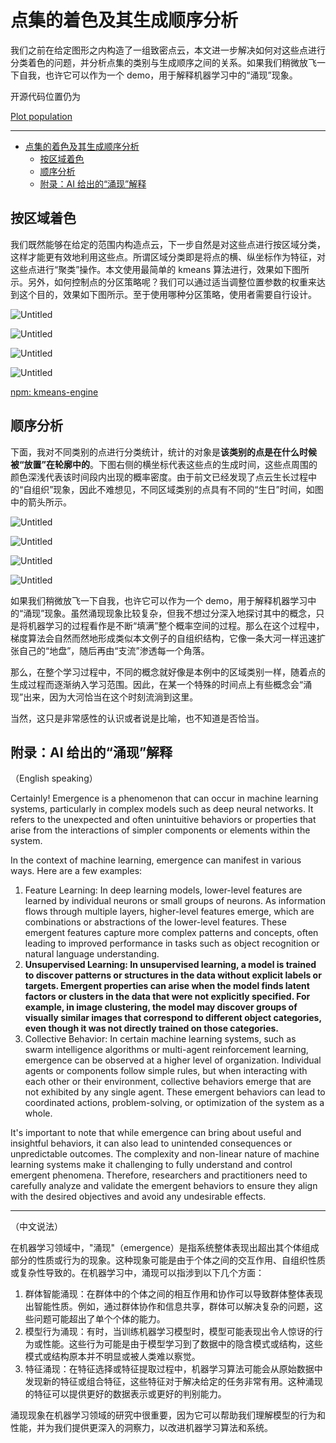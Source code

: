 # 点集的着色及其生成顺序分析

我们之前在给定图形之内构造了一组致密点云，本文进一步解决如何对这些点进行分类着色的问题，并分析点集的类别与生成顺序之间的关系。如果我们稍微放飞一下自我，也许它可以作为一个 demo，用于解释机器学习中的“涌现”现象。

开源代码位置仍为

[Plot population](https://observablehq.com/@listenzcc/plot-population)

---
- [点集的着色及其生成顺序分析](#点集的着色及其生成顺序分析)
  - [按区域着色](#按区域着色)
  - [顺序分析](#顺序分析)
  - [附录：AI 给出的“涌现”解释](#附录ai-给出的涌现解释)


## 按区域着色

我们既然能够在给定的范围内构造点云，下一步自然是对这些点进行按区域分类，这样才能更有效地利用这些点。所谓区域分类即是将点的横、纵坐标作为特征，对这些点进行“聚类”操作。本文使用最简单的 kmeans 算法进行，效果如下图所示。另外，如何控制点的分区策略呢？我们可以通过适当调整位置参数的权重来达到这个目的，效果如下图所示。至于使用哪种分区策略，使用者需要自行设计。

![Untitled](%E7%82%B9%E9%9B%86%E7%9A%84%E7%9D%80%E8%89%B2%E5%8F%8A%E5%85%B6%E7%94%9F%E6%88%90%E9%A1%BA%E5%BA%8F%E5%88%86%E6%9E%90%207e92648a0b7b47ea881488df5460641f/Untitled.png)

![Untitled](%E7%82%B9%E9%9B%86%E7%9A%84%E7%9D%80%E8%89%B2%E5%8F%8A%E5%85%B6%E7%94%9F%E6%88%90%E9%A1%BA%E5%BA%8F%E5%88%86%E6%9E%90%207e92648a0b7b47ea881488df5460641f/Untitled%201.png)

![Untitled](%E7%82%B9%E9%9B%86%E7%9A%84%E7%9D%80%E8%89%B2%E5%8F%8A%E5%85%B6%E7%94%9F%E6%88%90%E9%A1%BA%E5%BA%8F%E5%88%86%E6%9E%90%207e92648a0b7b47ea881488df5460641f/Untitled%202.png)

![Untitled](%E7%82%B9%E9%9B%86%E7%9A%84%E7%9D%80%E8%89%B2%E5%8F%8A%E5%85%B6%E7%94%9F%E6%88%90%E9%A1%BA%E5%BA%8F%E5%88%86%E6%9E%90%207e92648a0b7b47ea881488df5460641f/Untitled%203.png)

[npm: kmeans-engine](https://www.npmjs.com/package/kmeans-engine/v/1.3.0)

## 顺序分析

下面，我对不同类别的点进行分类统计，统计的对象是**该类别的点是在什么时候被“放置”在轮廓中的**。下图右侧的横坐标代表这些点的生成时间，这些点周围的颜色深浅代表该时间段内出现的概率密度。由于前文已经发现了点云生长过程中的“自组织”现象，因此不难想见，不同区域类别的点具有不同的“生日”时间，如图中的箭头所示。

![Untitled](%E7%82%B9%E9%9B%86%E7%9A%84%E7%9D%80%E8%89%B2%E5%8F%8A%E5%85%B6%E7%94%9F%E6%88%90%E9%A1%BA%E5%BA%8F%E5%88%86%E6%9E%90%207e92648a0b7b47ea881488df5460641f/Untitled%204.png)

![Untitled](%E7%82%B9%E9%9B%86%E7%9A%84%E7%9D%80%E8%89%B2%E5%8F%8A%E5%85%B6%E7%94%9F%E6%88%90%E9%A1%BA%E5%BA%8F%E5%88%86%E6%9E%90%207e92648a0b7b47ea881488df5460641f/Untitled%205.png)

![Untitled](%E7%82%B9%E9%9B%86%E7%9A%84%E7%9D%80%E8%89%B2%E5%8F%8A%E5%85%B6%E7%94%9F%E6%88%90%E9%A1%BA%E5%BA%8F%E5%88%86%E6%9E%90%207e92648a0b7b47ea881488df5460641f/Untitled%206.png)

![Untitled](%E7%82%B9%E9%9B%86%E7%9A%84%E7%9D%80%E8%89%B2%E5%8F%8A%E5%85%B6%E7%94%9F%E6%88%90%E9%A1%BA%E5%BA%8F%E5%88%86%E6%9E%90%207e92648a0b7b47ea881488df5460641f/Untitled%207.png)

如果我们稍微放飞一下自我，也许它可以作为一个 demo，用于解释机器学习中的“涌现”现象。虽然涌现现象比较复杂，但我不想过分深入地探讨其中的概念，只是将机器学习的过程看作是不断“填满”整个概率空间的过程。那么在这个过程中，梯度算法会自然而然地形成类似本文例子的自组织结构，它像一条大河一样迅速扩张自己的“地盘”，随后再由“支流”渗透每一个角落。

那么，在整个学习过程中，不同的概念就好像是本例中的区域类别一样，随着点的生成过程而逐渐纳入学习范围。因此，在某一个特殊的时间点上有些概念会“涌现”出来，因为大河恰当在这个时刻流淌到这里。

当然，这只是非常感性的认识或者说是比喻，也不知道是否恰当。

## 附录：AI 给出的“涌现”解释

（English speaking）

Certainly! Emergence is a phenomenon that can occur in machine learning systems, particularly in complex models such as deep neural networks. It refers to the unexpected and often unintuitive behaviors or properties that arise from the interactions of simpler components or elements within the system.

In the context of machine learning, emergence can manifest in various ways. Here are a few examples:

1. Feature Learning: In deep learning models, lower-level features are learned by individual neurons or small groups of neurons. As information flows through multiple layers, higher-level features emerge, which are combinations or abstractions of the lower-level features. These emergent features capture more complex patterns and concepts, often leading to improved performance in tasks such as object recognition or natural language understanding.
2. **Unsupervised Learning: In unsupervised learning, a model is trained to discover patterns or structures in the data without explicit labels or targets. Emergent properties can arise when the model finds latent factors or clusters in the data that were not explicitly specified. For example, in image clustering, the model may discover groups of visually similar images that correspond to different object categories, even though it was not directly trained on those categories.**
3. Collective Behavior: In certain machine learning systems, such as swarm intelligence algorithms or multi-agent reinforcement learning, emergence can be observed at a higher level of organization. Individual agents or components follow simple rules, but when interacting with each other or their environment, collective behaviors emerge that are not exhibited by any single agent. These emergent behaviors can lead to coordinated actions, problem-solving, or optimization of the system as a whole.

It's important to note that while emergence can bring about useful and insightful behaviors, it can also lead to unintended consequences or unpredictable outcomes. The complexity and non-linear nature of machine learning systems make it challenging to fully understand and control emergent phenomena. Therefore, researchers and practitioners need to carefully analyze and validate the emergent behaviors to ensure they align with the desired objectives and avoid any undesirable effects.

---

（中文说法）

在机器学习领域中，"涌现"（emergence）是指系统整体表现出超出其个体组成部分的性质或行为的现象。这种现象可能是由于个体之间的交互作用、自组织性质或复杂性导致的。在机器学习中，涌现可以指涉到以下几个方面：

1. 群体智能涌现：在群体中的个体之间的相互作用和协作可以导致群体整体表现出智能性质。例如，通过群体协作和信息共享，群体可以解决复杂的问题，这些问题可能超出了单个个体的能力。
2. 模型行为涌现：有时，当训练机器学习模型时，模型可能表现出令人惊讶的行为或性能。这些行为可能是由于模型学习到了数据中的隐含模式或结构，这些模式或结构原本并不明显或被人类难以察觉。
3. 特征涌现：在特征选择或特征提取过程中，机器学习算法可能会从原始数据中发现新的特征或组合特征，这些特征对于解决给定的任务非常有用。这种涌现的特征可以提供更好的数据表示或更好的判别能力。

涌现现象在机器学习领域的研究中很重要，因为它可以帮助我们理解模型的行为和性能，并为我们提供更深入的洞察力，以改进机器学习算法和系统。